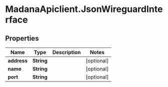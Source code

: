 # MadanaApiclient.JsonWireguardInterface

## Properties

Name | Type | Description | Notes
------------ | ------------- | ------------- | -------------
**address** | **String** |  | [optional] 
**name** | **String** |  | [optional] 
**port** | **String** |  | [optional] 


